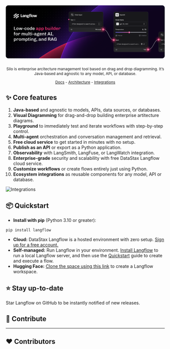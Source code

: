 <!-- markdownlint-disable MD030 -->

# [![Silo](./docs/static/img/hero.png)](https://www.langflow.org)

<p align="center" style="font-size: 12px;">
    Silo is enterprise arcitecture management tool based on drag and drop diagramming. It’s Java-based and agnostic to any model, API, or database.
</p>

<p align="center" style="font-size: 12px;">
    <a href="" style="text-decoration: underline;">Docs</a> -
    <a href="" style="text-decoration: underline;">Architecture</a> -
    <a href="" style="text-decoration: underline;">Integrations</a>
    
</p>


## ✨ Core features

1. **Java-based** and agnostic to models, APIs, data sources, or databases.
2. **Visual Diagramming** for drag-and-drop building enterprise artitecture diagrams.
3. **Playground** to immediately test and iterate workflows with step-by-step control.
4. **Multi-agent** orchestration and conversation management and retrieval.
5. **Free cloud service** to get started in minutes with no setup.
6. **Publish as an API** or export as a Python application.
7. **Observability** with LangSmith, LangFuse, or LangWatch integration.
8. **Enterprise-grade** security and scalability with free DataStax Langflow cloud service.
9. **Customize workflows** or create flows entirely just using Python.
10. **Ecosystem integrations** as reusable components for any model, API or database.

![Integrations](https://github.com/user-attachments/assets/e9c96dc4-47bf-48ab-ad58-e01e038f25e8)


## 📦 Quickstart

- **Install with pip** (Python 3.10 or greater):

```shell
pip install langflow
```

- **Cloud:** DataStax Langflow is a hosted environment with zero setup. [Sign up for a free account.](https://astra.datastax.com/signup?type=langflow)
- **Self-managed:** Run Langflow in your environment. [Install Langflow](https://docs.langflow.org/getting-started-installation) to run a local Langflow server, and then use the [Quickstart](https://docs.langflow.org/getting-started-quickstart) guide to create and execute a flow.
- **Hugging Face:** [Clone the space using this link](https://huggingface.co/spaces/Langflow/Langflow?duplicate=true) to create a Langflow workspace.

## ⭐ Stay up-to-date

Star Langflow on GitHub to be instantly notified of new releases.

## 👋 Contribute

---

## ❤️ Contributors
